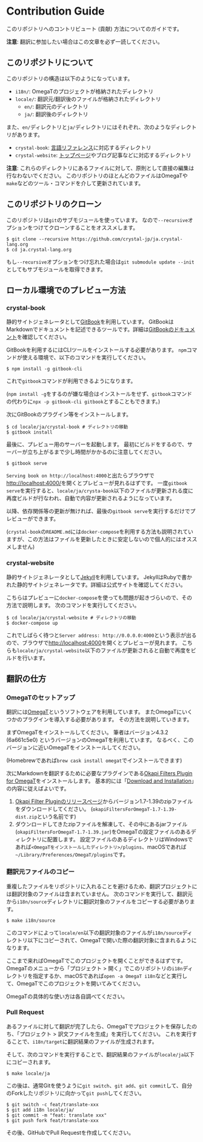 # Contribution Guide

このリポジトリへのコントリビュート (貢献) 方法についてのガイドです。

**注意**: 翻訳に参加したい場合はこの文章を必ず一読してください。

## このリポジトリについて

このリポジトリの構造は以下のようになっています。

  - `i18n/`: OmegaTのプロジェクトが格納されたディレクトリ
  - `locale/`: 翻訳元/翻訳後のファイルが格納されたディレクトリ
    - `en/`: 翻訳元のディレクトリ
    - `ja/`: 翻訳後のディレクトリ

また、`en/`ディレクトリと`ja/`ディレクトリにはそれぞれ、次のようなディレクトリがあります。

  - `crystal-book`: [言語リファレンス](https://ja.crystal-lang.org/reference)に対応するディレクトリ
  - `crystal-website`: [トップページ](https://ja.crystal-lang.org)やブログ記事などに対応するディレクトリ

**注意**: これらのディレクトリにあるファイルに対して、原則として直接の編集は行なわないでください。
         このリポジトリのほとんどのファイルはOmegaTや`make`などのツール・コマンドを介して更新されています。

## このリポジトリのクローン

このリポジトリは`git`のサブモジュールを使っています。
なので`--recursive`オプションをつけてクローンすることをオススメします。

```console
$ git clone --recursive https://github.com/crystal-jp/ja.crystal-lang.org
$ cd ja.crystal-lang.org
```

もし`--recursive`オプションをつけ忘れた場合は`git submodule update --init`としてもサブモジュールを取得できます。

## ローカル環境でのプレビュー方法

### crystal-book

静的サイトジェネレータとして[GitBook](https://gitbook.com)を利用しています。
GitBookはMarkdownでドキュメントを記述できるツールです。詳細は[GitBookのドキュメント](https://docs.gitbook.com)を確認してください。

GitBookを利用するにはCLIツールをインストールする必要があります。
`npm`コマンドが使える環境で、以下のコマンドを実行してください。

```console
$ npm install -g gitbook-cli
```

これで`gitbook`コマンドが利用できるようになります。

(`npm install -g`をするのが嫌な場合はインストールをせず、`gitbook`コマンドの代わりに`npx -p gitbook-cli gitbook`とすることもできます。)

次にGitBookのプラグイン等をインストールします。

```console
$ cd locale/ja/crystal-book # ディレクトリの移動
$ gitbook install
```

最後に、プレビュー用のサーバーを起動します。
最初にビルドをするので、サーバーが立ち上がるまで少し時間がかかるのに注意してください。

```console
$ gitbook serve
```

`Serving book on http://localhost:4000`と出たらブラウザで<http://localhost:4000/>を開くとプレビューが見れるはずです。
一度`gitbook serve`を実行すると、`locale/ja/crysta-book`以下のファイルが更新される度に再度ビルドが行なわれ、自動で内容が更新されるようになっています。

以降、依存関係等の更新が無ければ、最後の`gitbook serve`を実行するだけでプレビューができます。

(`crystal-book`の`README.md`には`docker-compose`を利用する方法も説明されていますが、この方法はファイルを更新したときに安定しないので個人的にはオススメしません)

### crystal-website

静的サイトジェネレータとして[Jekyll](https://jekyllrb.com)を利用しています。
JekyllはRubyで書かれた静的サイトジェネレータです。詳細は公式サイトを確認してください。

こちらはプレビューに`docker-compose`を使っても問題が起きづらいので、その方法で説明します。
次のコマンドを実行してください。

```console
$ cd locale/ja/crystal-website # ディレクトリの移動
$ docker-compose up
```

これでしばらく待つと`Server address: http://0.0.0.0:4000`という表示が出るので、ブラウザで<http://localhost:4000>を開くとプレビューが見れます。
こちらも`locale/ja/crystal-website`以下のファイルが更新されると自動で再度をビルドを行います。

## 翻訳の仕方

### OmegaTのセットアップ

翻訳には[OmegaT](https://omegat.org/ja/)というソフトウェアを利用しています。
またOmegaTにいくつかのプラグインを導入する必要があります。
その方法を説明していきます。

まずOmegaTをインストールしてください。
筆者はバージョン4.3.2 (6a661c5e0) というバージョンのOmegaTを利用しています。
なるべく、このバージョンに近いOmegaTをインストールしてください。

(Homebrewであれば`brew cask install omegat`でインストールできます)

次にMarkdownを翻訳するために必要なプラグインである[Okapi Filters Plugin for OmegaT](https://okapiframework.org/wiki/index.php?title=Okapi_Filters_Plugin_for_OmegaT)をインストールします。
基本的には「[Download and Installation](https://okapiframework.org/wiki/index.php?title=Okapi_Filters_Plugin_for_OmegaT#Download_and_Installation)」の内容に従えばよいです。

  1. [Okapi Filter Pluginのリリースページ](https://bintray.com/okapi/Distribution/OmegaT_Plugin)からバージョン1.7-1.39のzipファイルをダウンロードしてください。
     (`okapiFiltersForOmegaT-1.7-1.39-dist.zip`という名前です)
  2. ダウンロードしてきたzipファイルを解凍して、その中にあるjarファイル(`okapiFiltersForOmegaT-1.7-1.39.jar`)をOmegaTの設定ファイルのあるディレクトリに配置します。
     設定ファイルのあるディレクトリはWindowsであれば`<OmegaTをインストールしたディレクトリ>/plugins`、macOSであれば`~/Library/Preferences/OmegaT/plugins`です。

### 翻訳元ファイルのコピー

重複したファイルをリポジトリに入れることを避けるため、翻訳プロジェクトには翻訳対象のファイルは含まれていません。
次のコマンドを実行して、翻訳元から`i18n/source`ディレクトリに翻訳対象のファイルをコピーする必要があります。

```console
$ make i18n/source
```

このコマンドによって`locale/en`以下の翻訳対象のファイルが`i18n/source`ディレクトリ以下にコピーされて、OmegaTで開いた際の翻訳対象に含まれるようになります。

ここまで来ればOmegaTでこのプロジェクトを開くことができるはずです。
OmegaTのメニューから「プロジェクト > 開く」でこのリポジトリの`i18n`ディレクトリを指定するか、macOSであれば`open -a OmegaT i18n`などと実行して、OmegaTでこのプロジェクトを開いてみてください。

OmegaTの具体的な使い方は各自調べてください。

### Pull Request

あるファイルに対して翻訳が完了したら、OmegaTでプロジェクトを保存したのち、「プロジェクト > 訳文ファイルを生成」を実行してください。
これを実行することで、`i18n/target`に翻訳結果のファイルが生成されます。

そして、次のコマンドを実行することで、翻訳結果のファイルが`locale/ja`以下にコピーされます。

```console
$ make locale/ja
```

この後は、通常Gitを使うように`git switch`、`git add`、`git commit`して、自分のForkしたリポジトリに向かって`git push`してください。

```console
$ git switch -c feat/translate-xxx
$ git add i18n locale/ja/
$ git commit -m "feat: translate xxx"
$ git push fork feat/translate-xxx
```

その後、GitHubでPull Requestを作成してください。

